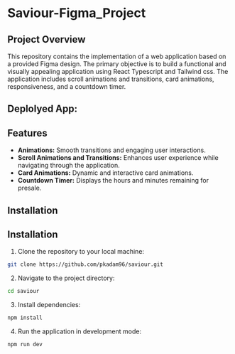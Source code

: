 # Saviour-Figma_Project

## Project Overview

This repository contains the implementation of a web application based on a provided Figma design. The primary objective is to build a functional and visually appealing application using React Typescript and Tailwind css. The application includes scroll animations and transitions, card animations, responsiveness, and a countdown timer.

## Deplolyed App: 


## Features

- **Animations:** Smooth transitions and engaging user interactions.
- **Scroll Animations and Transitions:** Enhances user experience while navigating through the application.
- **Card Animations:** Dynamic and interactive card animations.
- **Countdown Timer:** Displays the hours and minutes remaining for presale.

## Installation

## Installation

1. Clone the repository to your local machine:

```bash
git clone https://github.com/pkadam96/saviour.git
```

2. Navigate to the project directory:

```bash
cd saviour
```

3. Install dependencies:

```bash
npm install
```

4. Run the application in development mode:

```bash
npm run dev
```



